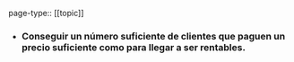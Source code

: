 page-type:: [[topic]]
- ### Conseguir un número suficiente de clientes que paguen un precio suficiente como para llegar a ser rentables.



